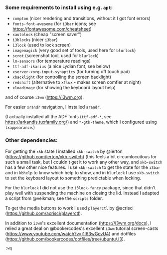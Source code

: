 ### Some requirements to install using e.g. `apt`:
- `compton` (nicer rendering and transitions, without it I got font errors)
- `fonts-font-awesome` (for `i3bar` icons; see https://fontawesome.com/cheatsheet)
- `xautolock` (cheap "screen saver")
- `i3blocks` (nicer `i3bar`)
- `i3lock` (used to lock screen)
- `imagemagick` (very good set of tools, used here for `blurlock`)
- `scrot` (screenshot tool, used for `blurlock`)
- `lm-sensors` (for temperature readings)
- `ttf-adf-ikarius` (a nice Lydian font, see below)
- `xserver-xorg-input-synaptics` (for turning off touch pad)
- `xbacklight` (for controlling the screen backlight)
- `redshift` (alternative to `xflux` - makes screen comfier at night)
- `xloadimage` (for showing the keyboard layout help)

and of course `i3wm` (https://i3wm.org).

For easier `xrandr` navigation, I installed `arandr`.

(I actually installed all the ADF fonts (`ttf-adf-*`, see
https://arkandis.tuxfamily.org/) and `*-gtk-theme`, which I configured using
`lxappearance`.)

### Other dependencies:
For getting the `xkb` state I installed `xkb-switch` by @ierton
(https://github.com/ierton/xkb-switch) (this feels a bit circumlocuitous for
such a small task, but I couldn't get it to work any other way, and
`xkb-switch` has a few other nice features. I use `xkb-switch` to get the
state for the `i3bar` and in `kbhelp` to know which help to show, and in
`blurlock` I use `xkb-switch` to set the keyboard layout to something
predictable when locking.

For the `blurlock` I did not use the `i3lock-fancy` package, since that didn't
play well with suspending the machine on closing the lid. Instead I adapted a
script from @veikman; see the `scripts` folder.

To get the media buttons to work I used `playerctl` by @acrisci
(https://github.com/acrisci/playerctl).

In addition to `i3wm`'s excellent documentation (https://i3wm.org/docs), I
relied a great deal on @bookercodes's excellent `i3wm` tutorial screen-casts
(https://www.youtube.com/watch?v=j1I63wGcvU4) and dotfiles
(https://github.com/bookercodes/dotfiles/tree/ubuntu/.i3).

`:wq`
